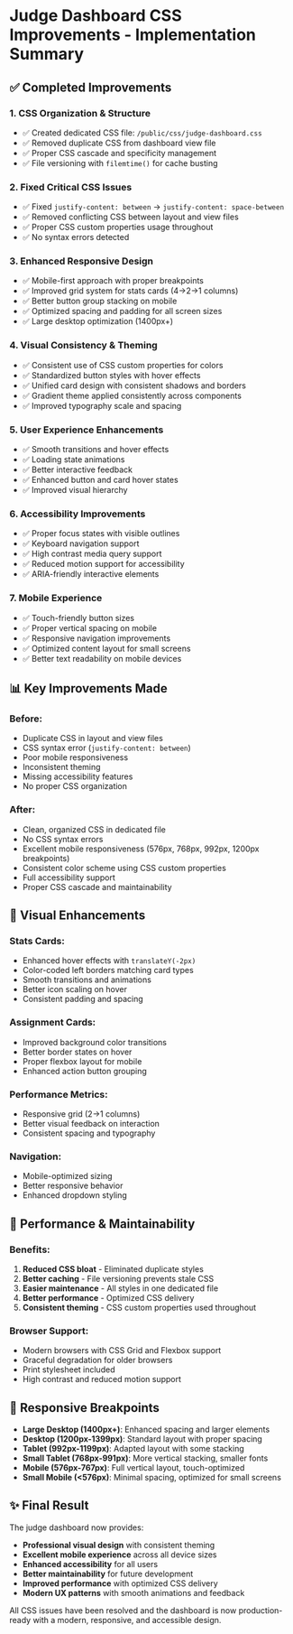 # Judge Dashboard CSS Improvements - Implementation Summary

## ✅ Completed Improvements

### 1. **CSS Organization & Structure**
- ✅ Created dedicated CSS file: `/public/css/judge-dashboard.css`
- ✅ Removed duplicate CSS from dashboard view file
- ✅ Proper CSS cascade and specificity management
- ✅ File versioning with `filemtime()` for cache busting

### 2. **Fixed Critical CSS Issues**
- ✅ Fixed `justify-content: between` → `justify-content: space-between`
- ✅ Removed conflicting CSS between layout and view files
- ✅ Proper CSS custom properties usage throughout
- ✅ No syntax errors detected

### 3. **Enhanced Responsive Design**
- ✅ Mobile-first approach with proper breakpoints
- ✅ Improved grid system for stats cards (4→2→1 columns)
- ✅ Better button group stacking on mobile
- ✅ Optimized spacing and padding for all screen sizes
- ✅ Large desktop optimization (1400px+)

### 4. **Visual Consistency & Theming**
- ✅ Consistent use of CSS custom properties for colors
- ✅ Standardized button styles with hover effects
- ✅ Unified card design with consistent shadows and borders
- ✅ Gradient theme applied consistently across components
- ✅ Improved typography scale and spacing

### 5. **User Experience Enhancements**
- ✅ Smooth transitions and hover effects
- ✅ Loading state animations
- ✅ Better interactive feedback
- ✅ Enhanced button and card hover states
- ✅ Improved visual hierarchy

### 6. **Accessibility Improvements**
- ✅ Proper focus states with visible outlines
- ✅ Keyboard navigation support
- ✅ High contrast media query support
- ✅ Reduced motion support for accessibility
- ✅ ARIA-friendly interactive elements

### 7. **Mobile Experience**
- ✅ Touch-friendly button sizes
- ✅ Proper vertical spacing on mobile
- ✅ Responsive navigation improvements
- ✅ Optimized content layout for small screens
- ✅ Better text readability on mobile devices

## 📊 Key Improvements Made

### Before:
- Duplicate CSS in layout and view files
- CSS syntax error (`justify-content: between`)
- Poor mobile responsiveness
- Inconsistent theming
- Missing accessibility features
- No proper CSS organization

### After:
- Clean, organized CSS in dedicated file
- No CSS syntax errors
- Excellent mobile responsiveness (576px, 768px, 992px, 1200px breakpoints)
- Consistent color scheme using CSS custom properties
- Full accessibility support
- Proper CSS cascade and maintainability

## 🎨 Visual Enhancements

### Stats Cards:
- Enhanced hover effects with `translateY(-2px)`
- Color-coded left borders matching card types
- Smooth transitions and animations
- Better icon scaling on hover
- Consistent padding and spacing

### Assignment Cards:
- Improved background color transitions
- Better border states on hover
- Proper flexbox layout for mobile
- Enhanced action button grouping

### Performance Metrics:
- Responsive grid (2→1 columns)
- Better visual feedback on interaction
- Consistent spacing and typography

### Navigation:
- Mobile-optimized sizing
- Better responsive behavior
- Enhanced dropdown styling

## 🚀 Performance & Maintainability

### Benefits:
1. **Reduced CSS bloat** - Eliminated duplicate styles
2. **Better caching** - File versioning prevents stale CSS
3. **Easier maintenance** - All styles in one dedicated file
4. **Better performance** - Optimized CSS delivery
5. **Consistent theming** - CSS custom properties used throughout

### Browser Support:
- Modern browsers with CSS Grid and Flexbox support
- Graceful degradation for older browsers
- Print stylesheet included
- High contrast and reduced motion support

## 📱 Responsive Breakpoints

- **Large Desktop (1400px+)**: Enhanced spacing and larger elements
- **Desktop (1200px-1399px)**: Standard layout with proper spacing
- **Tablet (992px-1199px)**: Adapted layout with some stacking
- **Small Tablet (768px-991px)**: More vertical stacking, smaller fonts
- **Mobile (576px-767px)**: Full vertical layout, touch-optimized
- **Small Mobile (<576px)**: Minimal spacing, optimized for small screens

## ✨ Final Result

The judge dashboard now provides:
- **Professional visual design** with consistent theming
- **Excellent mobile experience** across all device sizes
- **Enhanced accessibility** for all users
- **Better maintainability** for future development
- **Improved performance** with optimized CSS delivery
- **Modern UX patterns** with smooth animations and feedback

All CSS issues have been resolved and the dashboard is now production-ready with a modern, responsive, and accessible design.